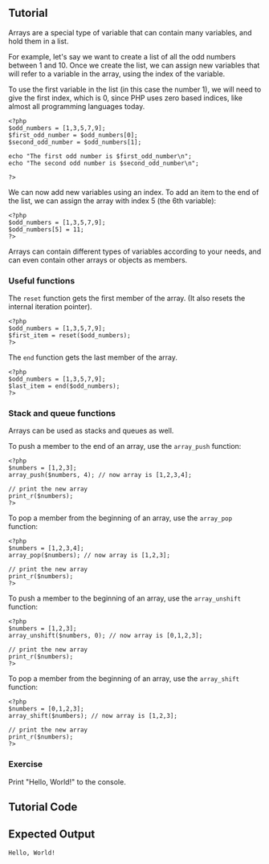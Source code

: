 Tutorial
--------

Arrays are a special type of variable that can contain many variables, and hold them in a list.

For example, let's say we want to create a list of all the odd numbers between 1 and 10. Once
we create the list, we can assign new variables that will refer to a variable in the array,
using the index of the variable.

To use the first variable in the list (in this case the number 1), we will need to give the
first index, which is 0, since PHP uses zero based indices, like almost all programming
languages today.

    <?php
    $odd_numbers = [1,3,5,7,9];
    $first_odd_number = $odd_numbers[0];
    $second_odd_number = $odd_numbers[1];

    echo "The first odd number is $first_odd_number\n";
    echo "The second odd number is $second_odd_number\n";

    ?>

We can now add new variables using an index. To add an item to the end of the list, we can assign
the array with index 5 (the 6th variable):

    <?php
    $odd_numbers = [1,3,5,7,9];
    $odd_numbers[5] = 11;
    ?>

Arrays can contain different types of variables according to your needs, and can even contain
other arrays or objects as members.

### Useful functions

The `reset` function gets the first member of the array. (It also resets the internal iteration pointer).

    <?php
    $odd_numbers = [1,3,5,7,9];
    $first_item = reset($odd_numbers);
    ?>

The `end` function gets the last member of the array.

    <?php
    $odd_numbers = [1,3,5,7,9];
    $last_item = end($odd_numbers);
    ?>

### Stack and queue functions

Arrays can be used as stacks and queues as well.

To push a member to the end of an array, use the `array_push` function:

    <?php
    $numbers = [1,2,3];
    array_push($numbers, 4); // now array is [1,2,3,4];

    // print the new array
    print_r($numbers);
    ?>

To pop a member from the beginning of an array, use the `array_pop` function:

    <?php
    $numbers = [1,2,3,4];
    array_pop($numbers); // now array is [1,2,3];

    // print the new array
    print_r($numbers);
    ?>

To push a member to the beginning of an array, use the `array_unshift` function:

    <?php
    $numbers = [1,2,3];
    array_unshift($numbers, 0); // now array is [0,1,2,3];

    // print the new array
    print_r($numbers);
    ?>

To pop a member from the beginning of an array, use the `array_shift` function:

    <?php
    $numbers = [0,1,2,3];
    array_shift($numbers); // now array is [1,2,3];

    // print the new array
    print_r($numbers);
    ?>

### Exercise

Print "Hello, World!" to the console.

Tutorial Code
-------------


Expected Output
---------------

	Hello, World!
